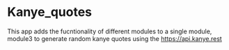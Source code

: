 # Kanye_quotes
This app adds the fucntionality of different modules to a single module, module3 to generate random kanye quotes using the https://api.kanye.rest
